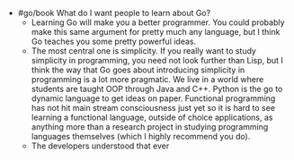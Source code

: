 - #go/book What do I want people to learn about Go?
	- Learning Go will make you a better programmer. You could probably make this same argument for pretty much any language, but I think Go teaches you some pretty powerful ideas.
	- The most central one is simplicity. If you really want to study simplicity in programming, you need not look further than Lisp, but I think the way that Go goes about introducing simplicity in programming is a lot more pragmatic. We live in a world where students are taught OOP through Java and C++. Python is the go to dynamic language to get ideas on paper. Functional programming has not hit main stream consciousness just yet so it is hard to see learning a functional language, outside of choice applications, as anything more than a research project in studying programming languages themselves (which I highly recommend you do).
	- The developers understood that ever